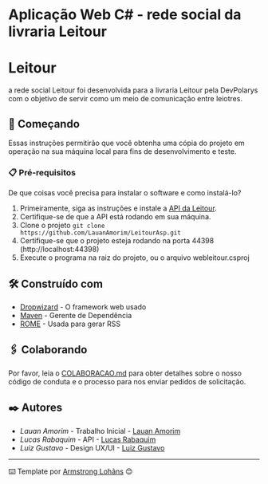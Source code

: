# Aplicação Web C# - rede social da livraria Leitour

# Leitour

a rede social Leitour foi desenvolvida para a livraria Leitour pela DevPolarys com o objetivo de servir como um meio de comunicação entre leiotres.

##  🚀 Começando

Essas instruções permitirão que você obtenha uma cópia do projeto em operação na sua máquina local para fins de desenvolvimento e teste.

### 📋 Pré-requisitos

De que coisas você precisa para instalar o software e como instalá-lo?

1. Primeiramente, siga as instruções e instale a [API da Leitour](https://github.com/LauanAmorim/LeitourApi/).
2. Certifique-se de que a API está rodando em sua máquina.
3. Clone o projeto `git clone https://github.com/LauanAmorim/LeitourAsp.git`
4. Certifique-se que o projeto esteja rodando na porta 44398 (http://localhost:44398)
5. Execute o programa na raiz do projeto, ou o arquivo webleitour.csproj

## 🛠️ Construído com

* [Dropwizard](http://www.dropwizard.io/1.0.2/docs/) - O framework web usado
* [Maven](https://maven.apache.org/) - Gerente de Dependência
* [ROME](https://rometools.github.io/rome/) - Usada para gerar RSS

## 🖇️ Colaborando

Por favor, leia o [COLABORACAO.md](https://gist.github.com/usuario/linkParaInfoSobreContribuicoes) para obter detalhes sobre o nosso código de conduta e o processo para nos enviar pedidos de solicitação.

## ✒️ Autores

* *Lauan Amorim* - Trabalho Inicial - [Lauan Amorim](https://github.com/LauanAmorim)
* *Lucas Rabaquim* - API - [Lucas Rabaquim](https://github.com/LucasRabaquim)
* *Luiz Gustavo* - Design UX/UI - [Luiz Gustavo](https://github.com/zVeran)

---
⌨️ Template por [Armstrong Lohãns](https://gist.github.com/lohhans) 😊
